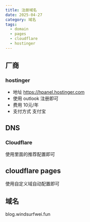 ```yaml
---
title: 注册域名
date: 2025-04-27
category: 域名
tags:
  - domain
  - pages
  - cloudflare
  - hostinger
---
```


## 厂商 
### hostinger
- 地址 https://hpanel.hostinger.com
- 使用 outlook 注册即可
- 费用 10元/年
- 支付方式 支付宝

## DNS
### Cloudflare
使用里面的推荐配置即可

## cloudflare pages
使用自定义域自动配置即可 

## 域名
blog.windsurfwei.fun
